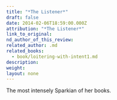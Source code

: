 ```yaml
---
title: "*The Listener*"
draft: false
date: 2014-02-06T18:59:00.000Z
attribution: "*The Listener*"
link_to_original:
nd_author_of_this_review:
related_author: .md
related_books:
  - book/loitering-with-intent1.md
description:
weight:
layout: none
---
```

The most intensely Sparkian of her books.


